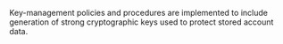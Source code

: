 Key-management policies and procedures are implemented to include generation of strong cryptographic keys used to protect stored account data.
